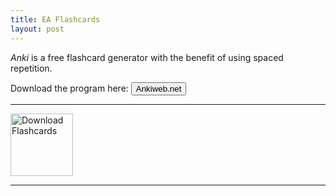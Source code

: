```yaml
---
title: EA Flashcards
layout: post
---
```


<script> function button() { window.open("https://ankiweb.net/"); } </script>

*Anki* is a free flashcard generator with the benefit of using spaced repetition. 

Download the program here: <button onclick="button()">Ankiweb.net</button> 

---

<a href="/ea/assets/images/lion.png" download>
  <img src="/ea/assets/anki-flash-cards/Best.Flashcards.colpkg" alt="Download Flashcards" width="100" height="100">
</a>

---